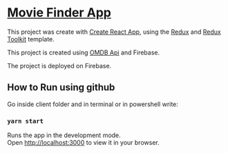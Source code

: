 # [Movie Finder App](https://movies-finder-9b6fd.web.app/)

This project was create with [Create React App](https://github.com/facebook/create-react-app), using the [Redux](https://redux.js.org/) and [Redux Toolkit](https://redux-toolkit.js.org/) template.

This project is created using [OMDB Api](http://www.omdbapi.com/) and Firebase.

The project is deployed on Firebase.

## How to Run using github

Go inside client folder and in terminal or in powershell write:

### `yarn start`

Runs the app in the development mode.\
Open [http://localhost:3000](http://localhost:3000) to view it in your browser.

